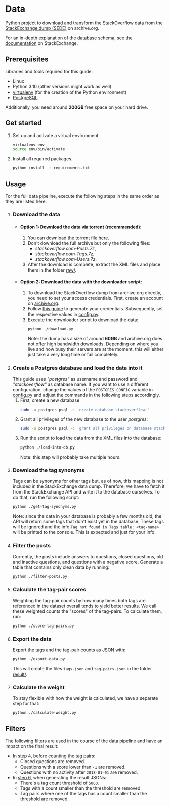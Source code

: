 # Data

Python project to download and transform the StackOverflow data from the [StackExchange dump (SEDE)](https://archive.org/download/stackexchange) on archive.org.

For an in-depth explanation of the database schema, see [the documentation](https://meta.stackexchange.com/questions/2677/database-schema-documentation-for-the-public-data-dump-and-sede) on StackExchange.

## Prerequisites

Libraries and tools required for this guide:

- Linux
- Python 3.10 (other versions might work as well)
- [virtualenv](https://virtualenv.pypa.io/en/latest/) (for the creation of the Python environment)
- [PostgreSQL](https://www.postgresql.org/)

Additionally, you need around **200GB** free space on your hard drive.

## Get started

1. Set up and activate a virtual environment.
   ```bash
   virtualenv env
   source env/bin/activate
   ```
2. Install all required packages.
   ```bash
   python install -r requirements.txt
   ````
   
## Usage

For the full data pipeline, execute the following steps in the same order as they are listed here.

1. ### Download the data
   - #### Option 1: Download the data via torrent **(recommended)**:
      1. You can download the torrent file [here](https://archive.org/download/stackexchange/stackexchange_archive.torrent).
      2. Don't download the full archive but only the following files:
         - _stackoverflow.com-Posts.7z_,
         - _stackoverflow.com-Tags.7z_,
         - _stackoverflow.com-Users.7z_,
      3. After the download is complete, extract the XML files and place them in the folder [raw/](./raw).
   - #### Option 2: Download the data with the downloader script:
      1. To download the StackOverflow dump from archive.org directly, you need to set your access credentials. 
         First, create an account on [archive.org](https://archive.org). 
      2. Follow [this guide](https://archive.org/developers/tutorial-get-ia-credentials.html#steps) to generate your credentials. 
         Subsequently, set the respective values in [config.py](./config.py).
      3. Execute the downloader script to download the data:   
         ```bash
         python ./download.py
         ```
         Note: the dump has a size of around **60GB** and archive.org does not offer high bandwidth downloads. 
         Depending on where you live and how busy their servers are at the moment, this will either just take a very long time or fail completely.
2. ### Create a Postgres database and load the data into it
   This guide uses _"postgres"_ as username and password and _"stackoverflow"_ as database name. If you want to use
   a different configuration, change the values of the `POSTGRES_CONFIG` variable in [config.py](./config.py) and
   adjust the commands in the following steps accordingly.
   1. First, create a new database:
      ```bash
      sudo -u postgres psql -c 'create database stackoverflow;'
      ```
   2. Grant all privileges of the new database to the user _postgres_:
      ```bash
      sudo -u postgres psql -c 'grant all privileges on database stackoverflow to postgres;'
      ```
   3. Run the script to load the data from the XML files into the database:
      ```bash
      python ./load-into-db.py
      ```
      Note: this step will probably take multiple hours.
3. ### Download the tag synonyms
   Tags can be synonyms for other tags but, as of now, this mapping is not included in the StackExchange data dump.
   Therefore, we have to fetch it from the StackExchange API and write it to the database ourselves.
   To do that, run the following script:  
   ```bash
   python ./get-tag-synonyms.py
   ```
   Note: since the data in your database is probably a few months old, the API will return some tags that don't exist
   yet in the database. These tags will be ignored and the info `Tag not found in Tags table: <tag-name>` 
   will be printed to the console. This is expected and just for your info.
4. ### Filter the posts
   Currently, the posts include answers to questions, closed questions, old and inactive questions, 
   and questions with a negative score. Generate a table that contains only clean data by running:
   ```bash
   python ./filter-posts.py
   ```
5. ### Calculate the tag-pair scores
   Weighting the tag-pair counts by how many times both tags are referenced in the dataset overall tends to yield better results.
   We call these weighted counts the "scores" of the tag-pairs. To calculate them, run:
   ```bash
   python ./score-tag-pairs.py
   ```
6. ### Export the data
   Export the tags and the tag-pair counts as JSON with:
   ```bash
   python ./export-data.py
   ```
   This will create the files `tags.json` and `tag-pairs.json` in the folder [result/](./result).
7. ### Calculate the weight
   To stay flexible with how the weight is calculated, we have a separate step for that:
   ```bash
   python ./calculate-weight.py
   ```

## Filters

The following filters are used in the course of the data pipeline and have an impact on the final result:

- In [step 4](./README.md#filter-the-posts), before counting the tag pairs:
  - Closed questions are removed.
  - Questions with a score lower than `-1` are removed.
  - Questions with no activity after `2018-01-01` are removed.
- In [step 6](./README.md#export-the-data), when generating the result JSONs:
  - There's a tag count threshold of `5000`. 
  - Tags with a count smaller than the threshold are removed.
  - Tag pairs where one of the tags has a count smaller than the threshold are removed.
